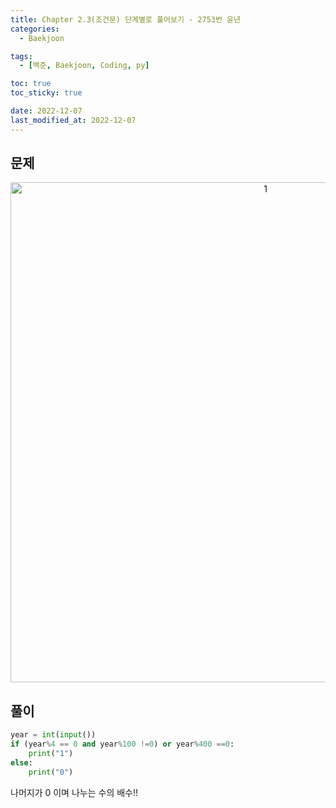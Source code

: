 ```yaml
---
title: Chapter 2.3(조건문) 단계별로 풀어보기 - 2753번 윤년
categories: 
  - Baekjoon

tags:
  - [백준, Baekjoon, Coding, py]

toc: true
toc_sticky: true

date: 2022-12-07
last_modified_at: 2022-12-07 
---
```

## 문제
<p align="center">
<img width="800" alt="1" src="https://user-images.githubusercontent.com/111734605/206146571-c157dda0-dd93-4ba5-9b78-cc99b2a41d43.png">
</p>

## 풀이
```python
year = int(input())
if (year%4 == 0 and year%100 !=0) or year%400 ==0:
    print("1")
else:
    print("0")
```
나머지가 0 이며 나누는 수의 배수!!
